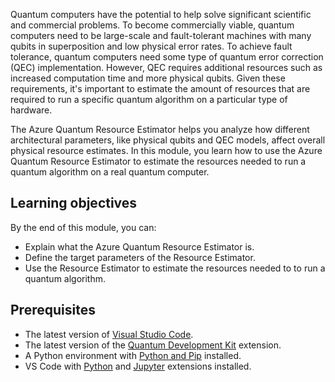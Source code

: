 Quantum computers have the potential to help solve significant scientific and commercial problems. To become commercially viable, quantum computers need to be large-scale and fault-tolerant machines with many qubits in superposition and low physical error rates. To achieve fault tolerance, quantum computers need some type of quantum error correction (QEC) implementation. However, QEC requires additional resources such as increased computation time and more physical qubits. Given these requirements, it's important to estimate the amount of resources that are required to run a specific quantum algorithm on a particular type of hardware.

The Azure Quantum Resource Estimator helps you analyze how different architectural parameters, like physical qubits and QEC models, affect overall physical resource estimates. In this module, you learn how to use the Azure Quantum Resource Estimator to estimate the resources needed to run a quantum algorithm on a real quantum computer.

## Learning objectives

By the end of this module, you can:

- Explain what the Azure Quantum Resource Estimator is.
- Define the target parameters of the Resource Estimator.
- Use the Resource Estimator to estimate the resources needed to to run a quantum algorithm.

## Prerequisites

- The latest version of [Visual Studio Code](https://code.visualstudio.com/download).
- The latest version of the [Quantum Development Kit](https://marketplace.visualstudio.com/items?itemName=quantum.qsharp-lang-vscode) extension.
- A Python environment with [Python and Pip](https://apps.microsoft.com/detail/9NRWMJP3717K) installed.
- VS Code with [Python](https://marketplace.visualstudio.com/items?itemName=ms-python.python) and [Jupyter](https://marketplace.visualstudio.com/items?itemName=ms-toolsai.jupyter) extensions installed.
